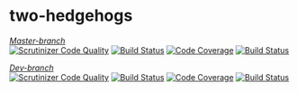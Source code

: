 # two-hedgehogs #
  
*[Master-branch](https://github.com/0TshELn1ck/two-hedgehogs/tree/master)*  
[![Scrutinizer Code Quality](https://scrutinizer-ci.com/g/0TshELn1ck/two-hedgehogs/badges/quality-score.png?b=master)](https://scrutinizer-ci.com/g/0TshELn1ck/two-hedgehogs/?branch=master)
[![Build Status](https://scrutinizer-ci.com/g/0TshELn1ck/two-hedgehogs/badges/build.png?b=master)](https://scrutinizer-ci.com/g/0TshELn1ck/two-hedgehogs/build-status/master)
[![Code Coverage](https://scrutinizer-ci.com/g/0TshELn1ck/two-hedgehogs/badges/coverage.png?b=master)](https://scrutinizer-ci.com/g/0TshELn1ck/two-hedgehogs/?branch=master)
[![Build Status](https://travis-ci.org/0TshELn1ck/two-hedgehogs.svg?branch=master)](https://travis-ci.org/0TshELn1ck/two-hedgehogs)  
  
*[Dev-branch](https://github.com/0TshELn1ck/two-hedgehogs/tree/dev)*  
[![Scrutinizer Code Quality](https://scrutinizer-ci.com/g/0TshELn1ck/two-hedgehogs/badges/quality-score.png?b=dev)](https://scrutinizer-ci.com/g/0TshELn1ck/two-hedgehogs/?branch=dev)
[![Build Status](https://scrutinizer-ci.com/g/0TshELn1ck/two-hedgehogs/badges/build.png?b=dev)](https://scrutinizer-ci.com/g/0TshELn1ck/two-hedgehogs/build-status/dev)
[![Code Coverage](https://scrutinizer-ci.com/g/0TshELn1ck/two-hedgehogs/badges/coverage.png?b=dev)](https://scrutinizer-ci.com/g/0TshELn1ck/two-hedgehogs/?branch=dev)
[![Build Status](https://travis-ci.org/0TshELn1ck/two-hedgehogs.svg?branch=dev)](https://travis-ci.org/0TshELn1ck/two-hedgehogs)

